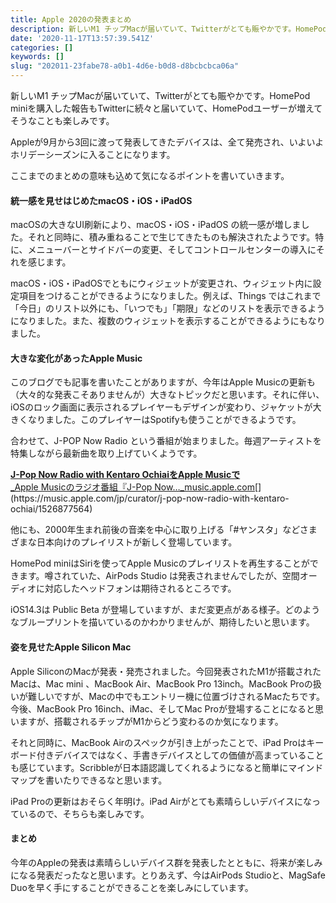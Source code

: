 ```yaml
---
title: Apple 2020の発表まとめ
description: 新しいM1 チップMacが届いていて、Twitterがとても賑やかです。HomePod miniを購入した報告もTwitterに続々と届いていて、HomePodユーザーが増えてそうなことも楽しみです。
date: '2020-11-17T13:57:39.541Z'
categories: []
keywords: []
slug: "202011-23fabe78-a0b1-4d6e-b0d8-d8bcbcbca06a"
---
```

新しいM1 チップMacが届いていて、Twitterがとても賑やかです。HomePod miniを購入した報告もTwitterに続々と届いていて、HomePodユーザーが増えてそうなことも楽しみです。

Appleが9月から3回に渡って発表してきたデバイスは、全て発売され、いよいよホリデーシーズンに入ることになります。

ここまでのまとめの意味も込めて気になるポイントを書いていきます。

#### 統一感を見せはじめたmacOS・iOS・iPadOS

macOSの大きなUI刷新により、macOS・iOS・iPadOS の統一感が増しました。それと同時に、積み重ねることで生じてきたものも解決されたようです。特に、メニューバーとサイドバーの変更、そしてコントロールセンターの導入にそれを感じます。

macOS・iOS・iPadOSでともにウィジェットが変更され、ウィジェット内に設定項目をつけることができるようになりました。例えば、Things ではこれまで 「今日」のリスト以外にも、「いつでも」「期限」などのリストを表示できるようになりました。また、複数のウィジェットを表示することができるようにもなりました。

#### 大きな変化があったApple Music

このブログでも記事を書いたことがありますが、今年はApple Musicの更新も（大々的な発表こそありませんが）大きなトピックだと思います。それに伴い、iOSのロック画面に表示されるプレイヤーもデザインが変わり、ジャケットが大きくなりました。このプレイヤーはSpotifyも使うことができるようです。

合わせて、J-POP Now Radio という番組が始まりました。毎週アーティストを特集しながら最新曲を取り上げていくようです。

[**J-Pop Now Radio with Kentaro OchiaiをApple Musicで**  
_Apple Musicのラジオ番組『J-Pop Now…_music.apple.com](https://music.apple.com/jp/curator/j-pop-now-radio-with-kentaro-ochiai/1526877564 "https://music.apple.com/jp/curator/j-pop-now-radio-with-kentaro-ochiai/1526877564")[](https://music.apple.com/jp/curator/j-pop-now-radio-with-kentaro-ochiai/1526877564)

他にも、2000年生まれ前後の音楽を中心に取り上げる「#ヤンスタ」などさまざまな日本向けのプレイリストが新しく登場しています。

HomePod miniはSiriを使ってApple Musicのプレイリストを再生することができます。噂されていた、AirPods Studio は発表されませんでしたが、空間オーディオに対応したヘッドフォンは期待されるところです。

iOS14.3は Public Beta が登場していますが、まだ変更点がある様子。どのようなブループリントを描いているのかわかりませんが、期待したいと思います。

#### 姿を見せたApple Silicon Mac

Apple SiliconのMacが発表・発売されました。今回発表されたM1が搭載されたMacは、Mac mini 、MacBook Air、MacBook Pro 13inch。MacBook Proの扱いが難しいですが、Macの中でもエントリー機に位置づけされるMacたちです。今後、MacBook Pro 16inch、iMac、そしてMac Proが登場することになると思いますが、搭載されるチップがM1からどう変わるのか気になります。

それと同時に、MacBook Airのスペックが引き上がったことで、iPad Proはキーボード付きデバイスではなく、手書きデバイスとしての価値が高まっていることも感じています。Scribbleが日本語認識してくれるようになると簡単にマインドマップを書いたりできるなと思います。

iPad Proの更新はおそらく年明け。iPad Airがとても素晴らしいデバイスになっているので、そちらも楽しみです。

#### まとめ

今年のAppleの発表は素晴らしいデバイス群を発表したとともに、将来が楽しみになる発表だったなと思います。とりあえず、今はAirPods Studioと、MagSafe Duoを早く手にすることができることを楽しみにしています。